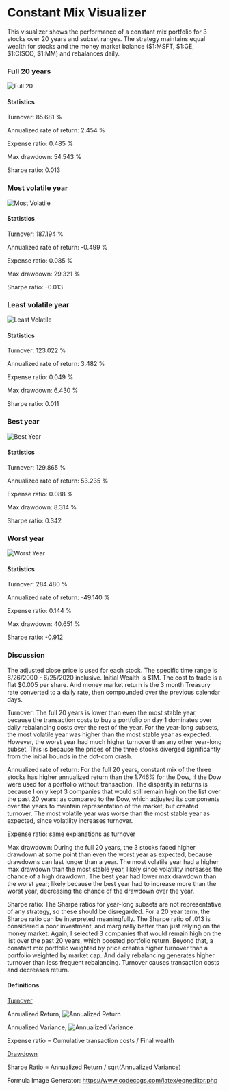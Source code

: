 # Constant Mix Visualizer

This visualizer shows the performance of a constant mix portfolio for 3 stocks over 20 years and subset ranges. The strategy maintains equal wealth for stocks and the money market balance ($1:MSFT, $1:GE, $1:CISCO, $1:MM) and rebalances daily. 

### Full 20 years
![Full 20](images/full_20.png) 

#### Statistics

Turnover: 85.681 %

Annualized rate of return: 2.454 %

Expense ratio: 0.485 %

Max drawdown: 54.543 %

Sharpe ratio: 0.013

### Most volatile year
![Most Volatile](images/most_volatile.png) 

#### Statistics

Turnover: 187.194 %

Annualized rate of return: -0.499 %

Expense ratio: 0.085 %

Max drawdown: 29.321 %

Sharpe ratio: -0.013

### Least volatile year
![Least Volatile](images/least_volatile.png) 

#### Statistics

Turnover: 123.022 %

Annualized rate of return: 3.482 %

Expense ratio: 0.049 %

Max drawdown: 6.430 %

Sharpe ratio: 0.011

### Best year
![Best Year](images/best_year.png) 

#### Statistics

Turnover: 129.865 %

Annualized rate of return: 53.235 %

Expense ratio: 0.088 %

Max drawdown: 8.314 %

Sharpe ratio: 0.342

### Worst year
![Worst Year](images/worst_year.png) 

#### Statistics

Turnover: 284.480 %

Annualized rate of return: -49.140 %

Expense ratio: 0.144 %

Max drawdown: 40.651 %

Sharpe ratio: -0.912

### Discussion

The adjusted close price is used for each stock. The specific time range is 6/26/2000 - 6/25/2020 inclusive. Initial Wealth is $1M. The cost to trade is a flat $0.005 per share. And money market return is the 3 month Treasury rate converted to a daily rate, then compounded over the previous calendar days.

Turnover: The full 20 years is lower than even the most stable year, because the transaction costs to buy a portfolio on day 1 dominates over daily rebalancing costs over the rest of the year. For the year-long subsets, the most volatile year was higher than the most stable year as expected. However, the worst year had much higher turnover than any other year-long subset. This is because the prices of the three stocks diverged significantly from the initial bounds in the dot-com crash.  

Annualized rate of return: For the full 20 years, constant mix of the three stocks has higher annualized return than the 1.746% for the Dow, if the Dow were used for a portfolio without transaction. The disparity in returns is because I only kept 3 companies that would still remain high on the list over the past 20 years; as compared to the Dow, which adjusted its components over the years to maintain representation of the market, but created turnover. The most volatile year was worse than the most stable year as expected, since volatility increases turnover.

Expense ratio: same explanations as turnover

Max drawdown: During the full 20 years, the 3 stocks faced higher drawdown at some point than even the worst year as expected, because drawdowns can last longer than a year. The most volatile year had a higher max drawdown than the most stable year, likely since volatility increases the chance of a high drawdown. The best year had lower max drawdown than the worst year; likely because the best year had to increase more than the worst year, decreasing the chance of the drawdown over the year.

Sharpe ratio: The Sharpe ratios for year-long subsets are not representative of any strategy, so these should be disregarded. For a 20 year term, the Sharpe ratio can be interpreted meaningfully. The Sharpe ratio of .013 is considered a poor investment, and marginally better than just relying on the money market. Again, I selected 3 companies that would remain high on the list over the past 20 years, which boosted portfolio return. Beyond that, a constant mix portfolio weighted by price creates higher turnover than a portfolio weighted by market cap. And daily rebalancing generates higher turnover than less frequent rebalancing. Turnover causes transaction costs and decreases return. 

#### Definitions
[Turnover](https://www.investopedia.com/terms/a/annual-turnover.asp)

Annualized Return, ![Annualized Return](images/annualized_return.png) 

Annualized Variance, ![Annualized Variance](images/annualized_variance.png) 

Expense ratio = Cumulative transaction costs / Final wealth

[Drawdown](https://en.wikipedia.org/wiki/Drawdown_(economics))

Sharpe Ratio  = Annualized Return / sqrt(Annualized Variance)

Formula Image Generator: https://www.codecogs.com/latex/eqneditor.php
